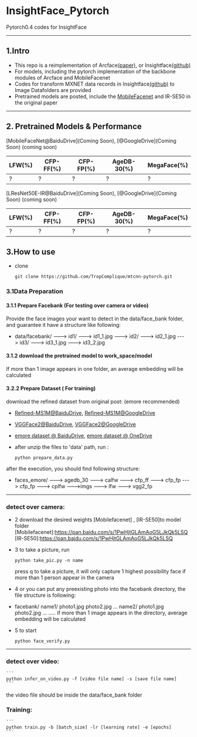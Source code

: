 # InsightFace_Pytorch
Pytorch0.4 codes for InsightFace

- - -
## 1.Intro
* This repo is a reimplementation of Arcface[(paper)](https://arxiv.org/abs/1801.07698), or Insightface[(github)](https://github.com/deepinsight/insightface)
* For models, including the pytorch implementation of the backbone modules of Arcface and MobileFacenet
* Codes for transform MXNET data records in Insightface[(github)](https://github.com/deepinsight/insightface) to Image Datafolders are provided
* Pretrained models are posted, include the [MobileFacenet](https://arxiv.org/abs/1804.07573) and IR-SE50 in the original paper
- - -
## 2. Pretrained Models & Performance
[MobileFaceNet@BaiduDrive](Coming Soon), [@GoogleDrive](Coming Soon) (coming soon)

|  LFW(%)     | CFP-FF(%) | CFP-FP(%) | AgeDB-30(%) | MegaFace(%)   |
|  ------     | --------- | --------- | ----------- | ------------- |
|   ?      | ?     | ?     | ?       | ?        |

[LResNet50E-IR@BaiduDrive](Coming Soon), [@GoogleDrive](Coming Soon) (coming soon)

|  LFW(%)     | CFP-FF(%) | CFP-FP(%) | AgeDB-30(%) | MegaFace(%)   |
|  ------     | --------- | --------- | ----------- | ------------- |
|   ?      | ?     | ?     | ?       | ?        |

## 3.How to use
* clone
    ```
    git clone https://github.com/TropComplique/mtcnn-pytorch.git
    ```
### 3.1Data Preparation
#### 3.1.1 Prepare Facebank (For testing over camera or video)
Provide the face images your want to detect in the data/face_bank folder, and guarantee it have a structure like following:
* data/facebank/
        ---> id1/
            ---> id1_1.jpg
        ---> id2/
            ---> id2_1.jpg
        ---> id3/
            ---> id3_1.jpg
            ---> id3_2.jpg
#### 3.1.2 download the pretrained model to work_space/model
If more than 1 image appears in one folder, an average embedding will be calculated
#### 3.2.2 Prepare Dataset ( For training)
download the refined dataset from original post: (emore recommended)
* [Refined-MS1M@BaiduDrive](https://pan.baidu.com/s/1nxmSCch), [Refined-MS1M@GoogleDrive](https://drive.google.com/file/d/1XRdCt3xOw7B3saw0xUSzLRub_HI4Jbk3/view)
* [VGGFace2@BaiduDrive](https://pan.baidu.com/s/1c3KeLzy), [VGGFace2@GoogleDrive](https://drive.google.com/open?id=1KORwx_DWyIScAjD6vbo4CSRu048APoum)
* [emore dataset @ BaiduDrive](https://pan.baidu.com/s/1c3KeLzy), [emore dataset @ OneDrive](https://pan.baidu.com/s/1c3KeLzy)

* after unzip the files to 'data' path, run :
    ```
    python prepare_data.py
    ```
after the execution, you should find following structure:
- faces_emore/
            ---> agedb_30
            ---> calfw
            ---> cfp_ff
            --->  cfp_fp
            ---> cfp_fp
            ---> cplfw
            --->imgs
            ---> lfw
            ---> vgg2_fp
- - -
### detect over camera:

* 2 download the desired weights [Mobilefacenet] , [IR-SE50]to model folder
[Mobilefacenet]:https://pan.baidu.com/s/1PwHjtGLAmAoG5LJkQk5LSQ
[IR-SE50]:https://pan.baidu.com/s/1PwHjtGLAmAoG5LJkQk5LSQ

* 3 to take a picture, run
    ```
    python take_pic.py -n name
    ```
    press q to take a picture, it will only capture 1 highest possibility face if more than 1 person appear in the camera

* 4 or you can put any preexisting photo into the facebank directory, the file structure is following:
    
- facebank/
         name1/
             photo1.jpg
             photo2.jpg
             ...
         name2/
             photo1.jpg
             photo2.jpg
             ...
         .....
    if more than 1 image appears in the directory, average embedding will be calculated

- 5 to start
    ```
    python face_verify.py 
    ```
- - -
### detect over video:
    ```
    python infer_on_video.py -f [video file name] -s [save file name]
    ```
the video file should be inside the data/face_bank folder

### Training:
    ```
    python train.py -b [batch_size] -lr [learning rate] -e [epochs]
    ```
